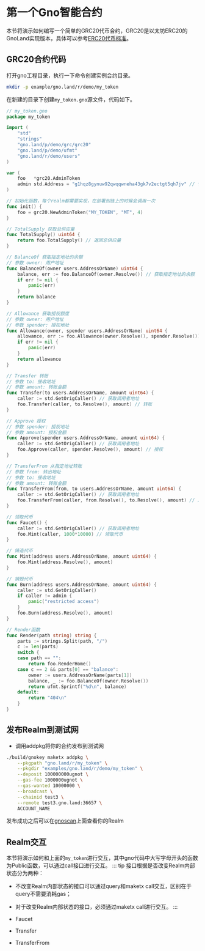 # 第一个Gno智能合约

本节将演示如何编写一个简单的GRC20代币合约，GRC20是以太坊ERC20的GnoLand实现版本，具体可以参考[ERC20代币标准](https://ethereum.org/zh/developers/docs/standards/tokens/erc-20/)。

## GRC20合约代码
打开gno工程目录，执行一下命令创建实例合约目录。
```bash
mkdir -p example/gno.land/r/demo/my_token
```
在新建的目录下创建`my_token.gno`源文件，代码如下。

```go
// my_token.gno
package my_token

import (
	"std"
	"strings"
	"gno.land/p/demo/grc/grc20"
	"gno.land/p/demo/ufmt"
	"gno.land/r/demo/users"
)

var (
	foo   *grc20.AdminToken
	admin std.Address = "g1hqz8gynuw92qwqqwneha43gk7v2ectgt5qh7jv" // 管理员地址
)

// 初始化函数，每个realm都需要实现，在部署到链上的时候会调用一次
func init() {
	foo = grc20.NewAdminToken("MY_TOKEN", "MT", 4)
}

// TotalSupply 获取总供应量
func TotalSupply() uint64 {
	return foo.TotalSupply() // 返回总供应量
}

// BalanceOf 获取指定地址的余额
// 参数 owner: 用户地址
func BalanceOf(owner users.AddressOrName) uint64 {
	balance, err := foo.BalanceOf(owner.Resolve()) // 获取指定地址的余额
	if err != nil {
		panic(err)
	}
	return balance
}

// Allowance 获取授权额度
// 参数 owner: 用户地址
// 参数 spender: 授权地址
func Allowance(owner, spender users.AddressOrName) uint64 {
	allowance, err := foo.Allowance(owner.Resolve(), spender.Resolve()) // 获取授权额度
	if err != nil {
		panic(err)
	}
	return allowance
}

// Transfer 转账
// 参数 to: 接收地址
// 参数 amount: 转账金额
func Transfer(to users.AddressOrName, amount uint64) {
	caller := std.GetOrigCaller() // 获取调用者地址
	foo.Transfer(caller, to.Resolve(), amount) // 转账
}

// Approve 授权
// 参数 spender: 授权地址
// 参数 amount: 授权金额
func Approve(spender users.AddressOrName, amount uint64) {
	caller := std.GetOrigCaller() // 获取调用者地址
	foo.Approve(caller, spender.Resolve(), amount) // 授权
}

// TransferFrom 从指定地址转账
// 参数 from: 转出地址
// 参数 to: 接收地址
// 参数 amount: 转账金额
func TransferFrom(from, to users.AddressOrName, amount uint64) {
	caller := std.GetOrigCaller() // 获取调用者地址
	foo.TransferFrom(caller, from.Resolve(), to.Resolve(), amount) // 从指定地址转账
}

// 领取代币
func Faucet() {
	caller := std.GetOrigCaller() // 获取调用者地址
	foo.Mint(caller, 1000*10000) // 领取代币
}

// 铸造代币
func Mint(address users.AddressOrName, amount uint64) {
	foo.Mint(address.Resolve(), amount)
}

// 销毁代币
func Burn(address users.AddressOrName, amount uint64) {
	caller := std.GetOrigCaller()
	if caller != admin {
		panic("restricted access")
	}
	foo.Burn(address.Resolve(), amount)
}

// Render函数
func Render(path string) string {
	parts := strings.Split(path, "/")
	c := len(parts)
	switch {
	case path == "":
		return foo.RenderHome()
	case c == 2 && parts[0] == "balance":
		owner := users.AddressOrName(parts[1])
		balance, _ := foo.BalanceOf(owner.Resolve())
		return ufmt.Sprintf("%d\n", balance)
	default:
		return "404\n"
	}
}
```

## 发布Realm到测试网
- 调用addpkg将你的合约发布到测试网
```bash
./build/gnokey maketx addpkg \
    --pkgpath "gno.land/r/my_token" \
    --pkgdir "examples/gno.land/r/demo/my_token" \
    --deposit 100000000ugnot \
    --gas-fee 1000000ugnot \
    --gas-wanted 10000000 \
    --broadcast \
    --chainid test3 \
    --remote test3.gno.land:36657 \
    ACCOUNT_NAME
```
发布成功之后可以在[gnoscan](https://gnoscan.io/realms)上面查看你的Realm

## Realm交互
本节将演示如何和上面的`my_token`进行交互，其中gno代码中大写字母开头的函数为Public函数，可以通过call接口进行交互。
::: tip
接口根据是否改变Realm内部状态分为两种：
- 不改变Realm内部状态的接口可以通过query和maketx call交互，区别在于query不需要消耗gas；
- 对于改变Realm内部状态的接口，必须通过maketx call进行交互。
:::

- Faucet
- Transfer
- TransferFrom
